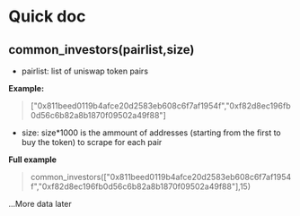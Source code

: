 # Quick doc

## common_investors(pairlist,size)
* pairlist: list of uniswap token pairs

**Example:** 
> ["0x811beed0119b4afce20d2583eb608c6f7af1954f","0xf82d8ec196fb0d56c6b82a8b1870f09502a49f88"]
* size: size*1000 is the ammount of addresses (starting from the first to buy the token) to scrape for each pair

**Full example**
> common_investors(["0x811beed0119b4afce20d2583eb608c6f7af1954f","0xf82d8ec196fb0d56c6b82a8b1870f09502a49f88"],15)


...More data later

